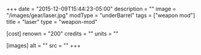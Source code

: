 +++
date = "2015-12-09T15:44:23-05:00"
description = ""
image = "/images/gear/laser.jpg"
modType = "underBarrel"
tags = ["weapon mod"]
title = "laser"
type = "weapon-mod"

[cost]
  renown = "200"
  credits = ""
  units = ""

[images]
  alt = ""
  src = ""
+++
